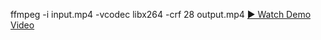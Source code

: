 ffmpeg -i input.mp4 -vcodec libx264 -crf 28 output.mp4
[▶️ Watch Demo Video](https://drive.google.com/file/d/18lZYNb1fwEaA_E2Ol3FbPEk09VV6egeY/view?usp=sharing)
